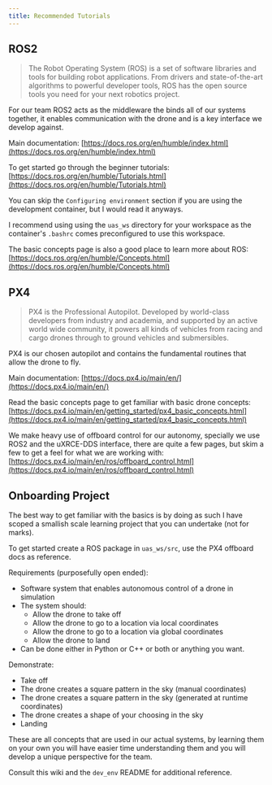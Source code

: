 ```yaml
---
title: Recommended Tutorials
---
```


## ROS2

> The Robot Operating System (ROS) is a set of software libraries and tools for building robot applications. From drivers and state-of-the-art algorithms to powerful developer tools, ROS has the open source tools you need for your next robotics project.

For our team ROS2 acts as the middleware the binds all of our systems together, it enables communication with the drone and is a key interface we develop against.

Main documentation: [https://docs.ros.org/en/humble/index.html](https://docs.ros.org/en/humble/index.html)

To get started go through the beginner tutorials: [https://docs.ros.org/en/humble/Tutorials.html](https://docs.ros.org/en/humble/Tutorials.html)

You can skip the `Configuring environment` section if you are using the development container, but I would read it anyways.

I recommend using using the `uas_ws` directory for your workspace as the container's `.bashrc` comes preconfigured to use this workspace.

The basic concepts page is also a good place to learn more about ROS: [https://docs.ros.org/en/humble/Concepts.html](https://docs.ros.org/en/humble/Concepts.html)

## PX4

> PX4 is the Professional Autopilot. Developed by world-class developers from industry and academia, and supported by an active world wide community, it powers all kinds of vehicles from racing and cargo drones through to ground vehicles and submersibles.

PX4 is our chosen autopilot and contains the fundamental routines that allow the drone to fly.

Main documentation: [https://docs.px4.io/main/en/](https://docs.px4.io/main/en/)

Read the basic concepts page to get familiar with basic drone concepts: [https://docs.px4.io/main/en/getting_started/px4_basic_concepts.html](https://docs.px4.io/main/en/getting_started/px4_basic_concepts.html)

We make heavy use of offboard control for our autonomy, specially we use ROS2 and the uXRCE-DDS interface, there are quite a few pages, but skim a few to get a feel for what we are working with: [https://docs.px4.io/main/en/ros/offboard_control.html](https://docs.px4.io/main/en/ros/offboard_control.html)

## Onboarding Project

The best way to get familiar with the basics is by doing as such I have scoped a smallish scale learning project that you can undertake (not for marks).

To get started create a ROS package in `uas_ws/src`, use the PX4 offboard docs as reference.

Requirements (purposefully open ended):

- Software system that enables autonomous control of a drone in simulation
- The system should:
  - Allow the drone to take off
  - Allow the drone to go to a location via local coordinates
  - Allow the drone to go to a location via global coordinates
  - Allow the drone to land
- Can be done either in Python or C++ or both or anything you want.

Demonstrate:

- Take off
- The drone creates a square pattern in the sky (manual coordinates)
- The drone creates a square pattern in the sky (generated at runtime coordinates)
- The drone creates a shape of your choosing in the sky
- Landing

These are all concepts that are used in our actual systems, by learning them on your own you will have easier time understanding them and you will develop a unique perspective for the team.

Consult this wiki and the `dev_env` README for additional reference.


